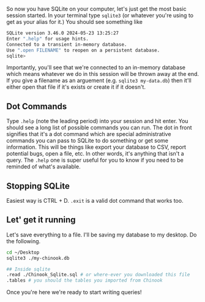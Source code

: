 So now you have SQLite on your computer, let's just get the most basic session started. In your terminal type `sqlite3` (or whatever you're using to get as your alias for it.) You should see something like

```bash
SQLite version 3.46.0 2024-05-23 13:25:27
Enter ".help" for usage hints.
Connected to a transient in-memory database.
Use ".open FILENAME" to reopen on a persistent database.
sqlite>
```

Importantly, you'll see that we're connected to an in-memory database which means whatever we do in this session will be thrown away at the end. If you give a filename as an arguement (e.g. `sqlite3 my-data.db`) then it'll either open that file if it's exists or create it if it doesn't.

## Dot Commands

Type `.help` (note the leading period) into your session and hit enter. You should see a long list of possible commands you can run. The dot in front signifies that it's a dot command which are special administrative commands you can pass to SQLite to do something or get some information. This will be things like export your database to CSV, report potential bugs, open a file, etc. In other words, it's anything that isn't a query. The `.help` one is super useful for you to know if you need to be reminded of what's available.

## Stopping SQLite

Easiest way is CTRL + D. `.exit` is a valid dot command that works too.

## Let' get it running

Let's save everything to a file. I'll be saving my database to my desktop. Do the following.

```bash
cd ~/Desktop
sqlite3 ./my-chinook.db

## Inside sqlite
.read ./Chinook_Sqlite.sql # or where-ever you downloaded this file
.tables # you should the tables you imported from Chinook
```

Once you're here we're ready to start writing queries!
